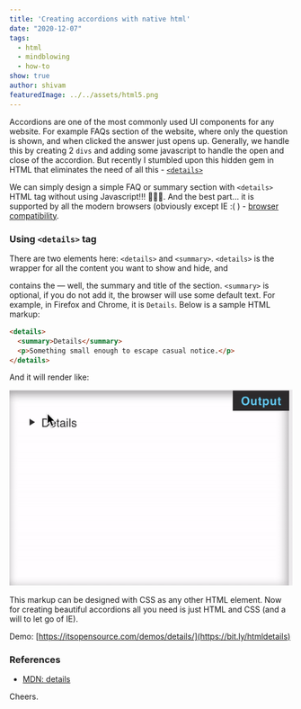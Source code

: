```yaml
---
title: 'Creating accordions with native html'
date: "2020-12-07"
tags:
  - html
  - mindblowing
  - how-to
show: true
author: shivam
featuredImage: ../../assets/html5.png
---
```


Accordions are one of the most commonly used UI components for any website. For example FAQs section of the website, where only the question is shown, and when clicked the answer just opens up.
Generally, we handle this by creating 2 `divs` and adding some javascript to handle the open and close of the accordion. But recently I stumbled upon this hidden gem in HTML that eliminates the need of all this - [`<details>`](https://developer.mozilla.org/docs/Web/HTML/Element/details)

We can simply design a simple FAQ or summary section with `<details>` HTML tag without using Javascript!!! 🤯🤯🤯.
And the best part... it is supported by all the modern browsers (obviously except IE :( ) - [browser compatibility](https://caniuse.com/?search=details).  

### Using `<details>` tag

There are two elements here: `<details>` and `<summary>`. `<details>` is the wrapper for all the content you want to show and hide, and <summary> contains the — well, the summary and title of the section. `<summary>` is optional, if you do not add it, the browser will use some default text. For example, in Firefox and Chrome, it is `Details`. Below is a sample HTML markup:

```html
<details>
  <summary>Details</summary>
  <p>Something small enough to escape casual notice.</p>
</details>
```

And it will render like:

![part1](./1.gif)

This markup can be designed with CSS as any other HTML element. Now for creating beautiful accordions all you need is just HTML and CSS (and a will to let go of IE).

Demo: [https://itsopensource.com/demos/details/](https://bit.ly/htmldetails)


### References
* [MDN: details](https://developer.mozilla.org/en-US/docs/Web/HTML/Element/details)

Cheers.
